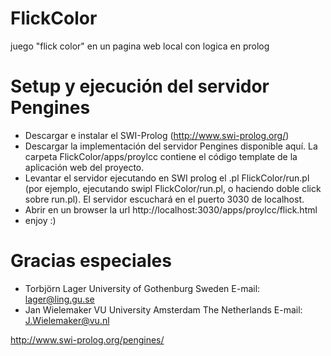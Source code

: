 # FlickColor
juego "flick color" en un pagina web local con logica en prolog


# Setup y ejecución del servidor Pengines

- Descargar e instalar el SWI-Prolog (http://www.swi-prolog.org/)
- Descargar la implementación del servidor Pengines disponible aquí. La carpeta FlickColor/apps/proylcc contiene el código template de la aplicación web del proyecto.
- Levantar el servidor ejecutando en SWI prolog el .pl FlickColor/run.pl (por ejemplo, ejecutando swipl FlickColor/run.pl, o haciendo doble click sobre run.pl). El servidor escuchará en el puerto 3030 de localhost.
- Abrir en un browser la url http://localhost:3030/apps/proylcc/flick.html
- enjoy :)

# Gracias especiales

- Torbjörn Lager 
University of Gothenburg 
Sweden 
E-mail: lager@ling.gu.se 
- Jan Wielemaker 
VU University Amsterdam 
The Netherlands 
E-mail: J.Wielemaker@vu.nl

http://www.swi-prolog.org/pengines/
